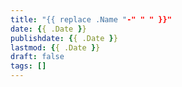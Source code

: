 ```yaml
---
title: "{{ replace .Name "-" " " }}"
date: {{ .Date }}
publishdate: {{ .Date }}
lastmod: {{ .Date }}
draft: false
tags: []
---
```

